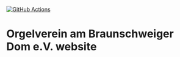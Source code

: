 [![GitHub Actions](https://img.shields.io/github/workflow/status/heinrichreimer/website-orgelverein/CI?style=flat-square)](https://github.com/heinrichreimer/website-orgelverein/actions)

# Orgelverein am Braunschweiger Dom e.V. website
